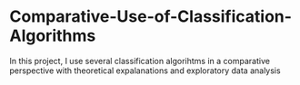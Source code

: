 # Comparative-Use-of-Classification-Algorithms
In this project, I use several classification algorihtms in a comparative perspective with theoretical expalanations and exploratory data analysis
